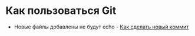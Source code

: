 # Как пользоваться Git
* Новые файлы добавлены не будут echo - [Как сделать новый коммит](./commit_help.md)

